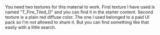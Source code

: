 You need two textures for this material to work. First texture I have used is named "T_Fire_Tiled_D" and you can find it in the starter content.
Second texture is a plain red diffuse color. The one I used belonged to a paid UI pack so I'm not allowed to share it. But you can find something like that easily with a little search.
